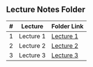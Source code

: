 ##  Lecture Notes Folder

|   #   |     Lecture     | Folder Link | 
| :---: | --------------- | ----------- | 
|   1   |     Lecture 1   | [Lecture 1](./LectureOne)  | 
|   2   |     Lecture 2   | [Lecture 2](./LectureTwo)  | 
|   3   |     Lecture 3   | [Lecture 3](./LectureThree)  | 
